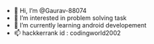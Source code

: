 - 👋 Hi, I’m @Gaurav-88074
- 👀 I’m interested in problem solving task
- 🌱 I’m currently learning android developement
- 📫 hackkerrank id : codingworld2002

<!---
Gaurav-88074/Gaurav-88074 is a ✨ special ✨ repository because its `README.md` (this file) appears on your GitHub profile.
You can click the Preview link to take a look at your changes.
--->
